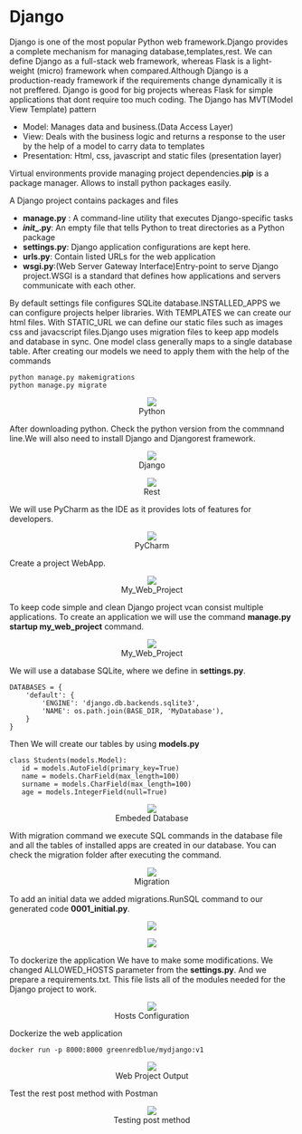 # Django 
Django is one of the most popular Python web framework.Django provides a complete mechanism for managing database,templates,rest. We can define Django as a full-stack web framework, whereas Flask is a light-weight (micro) framework when compared.Although Django is a production-ready framework if the requirements change dynamically it is not preffered. Django is good for big projects whereas Flask for simple applications that dont require too much coding.
The Django has MVT(Model View Template) pattern 
- Model: Manages data and business.(Data Access Layer)
- View: Deals with the business logic and returns a response to the user by the help of a model to carry data to templates
- Presentation: Html, css, javascript and static files (presentation layer)

 Virtual environments provide managing project dependencies.**pip** is a package manager. Allows to install python packages easily.
 
A Django project contains packages and files
- **manage.py** : A command-line utility that executes Django-specific tasks
- **_init__.py**: An empty file that tells Python to treat directories as a Python package
- **settings.py**: Django application configurations are kept here.
- **urls.py**: Contain listed URLs for the web application
- **wsgi.py**:(Web Server Gateway Interface)Entry-point to serve Django project.WSGI is a standard that defines how applications and servers communicate with each other.

By default settings file configures  SQLite database.INSTALLED_APPS we can configure projects helper libraries. With TEMPLATES we can create our html files. With STATIC_URL we can define our static files such as images css and javacscript files.Django uses migration files to keep app models and database in sync. One model class generally maps  to a single database table. After creating our models we need to apply them with the help of the commands
```
python manage.py makemigrations
python manage.py migrate

```


<p align="center">
  <img  src="https://github.com/okansungur/django/blob/main/img/python.png"><br/>
  Python
</p>
After downloading python. Check the python version from the commnand line.We will also need to install Django and Djangorest framework.
<p align="center">
  <img  src="https://github.com/okansungur/django/blob/main/img/django.png"><br/>
  Django
</p>


<p align="center">
  <img  src="https://github.com/okansungur/django/blob/main/img/djangorest.png"><br/>
  Rest
</p>

We will use PyCharm as the IDE as it provides lots of features for developers.

<p align="center">
  <img  src="https://github.com/okansungur/django/blob/main/img/project1.png"><br/>
  PyCharm
</p>

Create a project WebApp.
<p align="center">
  <img  src="https://github.com/okansungur/django/blob/main/img/myfirstapp.png"><br/>
  My_Web_Project
</p>

To keep code simple and clean  Django project vcan consist multiple applications. To create an application we will use the command __manage.py startup my_web_project__ command.


<p align="center">
  <img  src="https://github.com/okansungur/django/blob/main/img/createmy_web_proj.png"><br/>
  My_Web_Project
</p>

We will use a database SQLite,  where  we define in __settings.py__.
```
DATABASES = {
    'default': {
        'ENGINE': 'django.db.backends.sqlite3',
        'NAME': os.path.join(BASE_DIR, 'MyDatabase'),
    }
}
```
 Then  We will create our tables by using __models.py__
 ```
class Students(models.Model):
    id = models.AutoField(primary_key=True)
    name = models.CharField(max_length=100)
    surname = models.CharField(max_length=100)
    age = models.IntegerField(null=True)
```

<p align="center">
  <img  src="https://github.com/okansungur/django/blob/main/img/database.png"><br/>
  Embeded Database
</p>



With migration command we execute  SQL commands in the database file and all the tables of  installed apps are created in our database. You can check the migration folder after executing the command.
<p align="center">
  <img  src="https://github.com/okansungur/django/blob/main/img/django3.png"><br/>
  Migration
</p>

To add an initial data we added migrations.RunSQL command to our generated code __0001_initial.py__.


<p align="center">
  <img  src="https://github.com/okansungur/django/blob/main/img/myfirstapp2.png"><br/>
  
</p>



<p align="center">
  <img  src="https://github.com/okansungur/django/blob/main/img/myfirstapp3.png"><br/>
  
</p>


To dockerize the application We have to make some modifications. We changed ALLOWED_HOSTS parameter from the __settings.py__.
And we prepare a requirements.txt. This file  lists all of the modules needed for the Django project to work.
<p align="center">
  <img  src="https://github.com/okansungur/django/blob/main/img/dockerize1.png"><br/>
  Hosts Configuration
</p>

Dockerize the web application
```
docker run -p 8000:8000 greenredblue/mydjango:v1
```

<p align="center">
  <img  src="https://github.com/okansungur/django/blob/main/img/output.png"><br/>
  Web Project Output
</p>


Test the rest post method with Postman
<p align="center">
  <img  src="https://github.com/okansungur/django/blob/main/img/PostMethod.png"><br/>
  Testing post method
</p>


